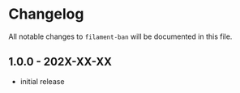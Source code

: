 # Changelog

All notable changes to `filament-ban` will be documented in this file.

## 1.0.0 - 202X-XX-XX

- initial release
